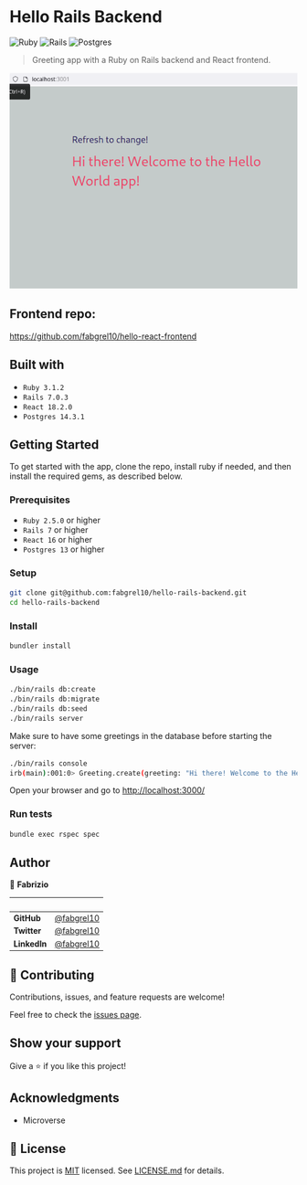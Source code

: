 # Hello Rails Backend

![Ruby](https://img.shields.io/badge/ruby-%23CC342D.svg?style=for-the-badge&logo=ruby&logoColor=white)
![Rails](https://img.shields.io/badge/rails-%23CC0000.svg?style=for-the-badge&logo=ruby-on-rails&logoColor=white)
![Postgres](https://img.shields.io/badge/postgres-%23316192.svg?style=for-the-badge&logo=postgresql&logoColor=white)

> Greeting app with a Ruby on Rails backend and React frontend.

![screenshot](./app_screenshot.gif)

## Frontend repo:

<https://github.com/fabgrel10/hello-react-frontend>

## Built with

- `Ruby 3.1.2`
- `Rails 7.0.3`
- `React 18.2.0`
- `Postgres 14.3.1`

## Getting Started

To get started with the app, clone the repo, install ruby if needed, and then install the required gems, as described below.

### Prerequisites

- `Ruby 2.5.0` or higher
- `Rails 7` or higher
- `React 16` or higher
- `Postgres 13` or higher

### Setup

```sh
git clone git@github.com:fabgrel10/hello-rails-backend.git
cd hello-rails-backend
```

### Install

```sh
bundler install
```

### Usage

```sh
./bin/rails db:create
./bin/rails db:migrate
./bin/rails db:seed
./bin/rails server
```

Make sure to have some greetings in the database before starting the server:

```sh
./bin/rails console
irb(main):001:0> Greeting.create(greeting: "Hi there! Welcome to the Hello World app!")
```

Open your browser and go to <http://localhost:3000/>

### Run tests

```sh
bundle exec rspec spec
```

## Author

👤 **Fabrizio**

| &nbsp;       | &nbsp;                                               |
| ------------ | ---------------------------------------------------- |
| **GitHub**   | [@fabgrel10](https://github.com/fabgrel10)           |
| **Twitter**  | [@fabgrel10](https://twitter.com/fabgrel10)          |
| **LinkedIn** | [@fabgrel10](https://www.linkedin.com/in/fabgrel10/) |

## 🤝 Contributing

Contributions, issues, and feature requests are welcome!

Feel free to check the [issues page](../../issues/).

## Show your support

Give a ⭐️ if you like this project!

## Acknowledgments

- Microverse

## 📝 License

This project is [MIT](https://mit-license.org/) licensed. See [LICENSE.md](LICENSE.md) for details.
